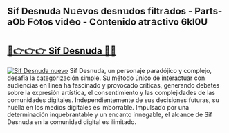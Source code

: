 ## Sif Desnuda N𝚞𝚎vos desn𝚞dos filtr𝚊dos - Parts-aOb F𝚘tos vid𝚎o - C𝚘ntenido atr𝚊ctivo 6kl0U

# <h2><a href="http://mb3nsa5.tromn.icu/?c=Sif+Desnuda">🔗👉👉👉 Sif Desnuda 🔗🔗</a></h2>

[![Sif Desnuda nuevo](https://i.imgur.com/pEAQMta.gif)](http://mb3nsa5.tromn.icu/?c=Sif+Desnuda)
Sif Desnuda, un personaje paradójico y complejo, desafía la categorización simple. Su método único de interactuar con audiencias en línea ha fascinado y provocado críticas, generando debates sobre la expresión artística, el consentimiento y las complejidades de las comunidades digitales. Independientemente de sus decisiones futuras, su huella en los medios digitales es imborrable. Impulsado por una determinación inquebrantable y un encanto innegable, el alcance de Sif Desnuda en la comunidad digital es ilimitado.
